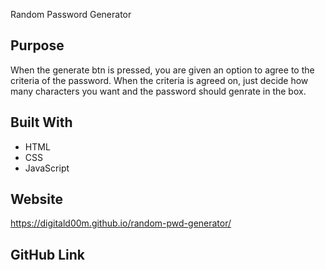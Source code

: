 Random Password Generator

## Purpose
When the generate btn is pressed, you are given an option to agree to the criteria of the password. When the criteria is agreed on, just decide how many characters you want and the password should genrate in the box.

## Built With
* HTML
* CSS
* JavaScript

## Website
https://digitald00m.github.io/random-pwd-generator/

## GitHub Link


